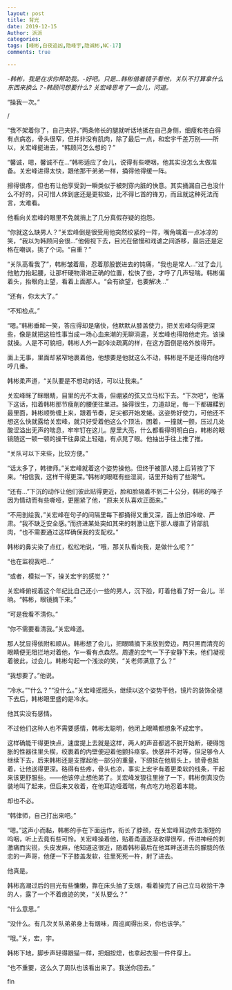 ```yaml
---
layout: post
title: 背光
date: 2019-12-15
Author: 派派
categories: 
tags: [峰彬,白夜追凶,隐峰宇,隐诚彬,NC-17]
comments: true

---
```




 *-韩彬，我是在求你帮助我。-好吧。只是…韩彬借着镜子看他，关队不打算拿什么东西来换么？-韩顾问想要什么? 关宏峰思考了一会儿，问道。*

“操我一次。”

/

“我不架着你了，自己夹好。”两条修长的腿就听话地抵在自己身侧，细瘦和苍白得有点病态，骨头很窄，但并非没有肌肉，除了最后一点，和宏宇千差万别——所以，关宏峰挺进去，“韩顾问怎么想的？”

“馨诚，嗯，馨诚不在…”韩彬适应了会儿，说得有些哽咽，他其实没怎么太做准备。关宏峰进得太快，跟他那干弟弟一样，捅得他得缓一阵。

擦得很疼，但也有让他享受到一瞬类似于被刺穿内脏的快意。其实捅漏自己也没什么不好的，只可惜人体到底还是更软些，比不得匕首的锋刃，而且就这种死法而言，太难看。

他看向关宏峰的眼里不免就捎上了几分真假存疑的抱怨。

“你就这么缺男人？”关宏峰倒是很受用他突然绞紧的一阵，嘴角噙着一点冰凉的笑，“我以为韩顾问会很…”他俯视下去，目光在傲慢和戏谑之间游移，最后还是定格在嘲讽，挑了个词。“自重？”

“关队高看我了”，韩彬皱着眉，忍着那股嵌进去的钝痛，“我也是常人…”过了会儿他勉力抬起腰，让那杆硬物滑进正确的位置，松快了些，才呼了几声轻喘。韩彬偏着头，抬眼向上望，看着上面那人。“会有欲望，也要解决…”

“还有，你太大了。”

“不知检点。”

“嗯。”韩彬垂眸一笑，答应得却是痛快，他默默从膝盖使力，把关宏峰勾得更深些，像是就把这桩性事当成一场心血来潮的无聊消遣，关宏峰也得陪他走完。该操就操。人是不可貌相，韩彬人外一副冷淡疏离的样，在这方面倒是格外放得开。

面上无事，里面却紧窄地裹着他，他想要是他就这么不动，韩彬是不是还得向他哼哼几番。

韩彬柔声道，“关队要是不想动的话，可以让我来。”

关宏峰眯了眯眼睛，目里的光不太善，但绷紧的弦又立马松下去。“下次吧”，他落下这话，掐着韩彬那节瘦削的腰便往里进。操得很生，力道却足，每一下都碾糅到最里面，韩彬顺势缠上来，跟着节奏，足尖都开始发蜷。这姿势好使力，可他还不想这么快就露给关宏峰，就只好受着他这么个顶法，困着，一撞就一颤，压过几处酸涩溢出无声的喘息，牢牢钉在这儿。屋里大亮，什么都看得明明白白，韩彬的眼镜随这一顿一顿的操干往鼻梁上轻磕，有点晃了眼。他抽出手往上推了推。

“关队可以下来些，比较方便。”

“话太多了，韩律师。”关宏峰就着这个姿势操他。但终于被那人搂上后背按了下来。“相信我，这样干得更深。”韩彬的眼眶有些湿润，话里开始有了些潮气。

“还有…”下沉的动作让他们彼此贴得更近，脸和脸隔着不到二十公分，韩彬的嗓子因为情动而有些嘶哑，更圈紧了他，“原来关队喜欢正面来。”

“不用剖绘我，”关宏峰在句子的间隔里每下都捅得又重又深，面上依旧冷峻、严肃。“我不缺乏安全感。”而挤进某处突如其来的刺激让底下那人绷直了背部肌肉，“也不需要通过这样确保我的支配权。”

韩彬的鼻尖染了点红，松松地说，“哦，那关队看向我，是做什么呢？”

“也在监视我吧…”

“或者，模拟一下，操关宏宇的感觉？”

关宏峰俯视着这个年纪比自己还小一些的男人，沉下脸，盯着他看了好一会儿。半晌。“韩彬，眼镜摘下来。”

“可是我看不清你。”

“你不需要看清我。”关宏峰道。

那人犹显得依附和顺从。韩彬想了会儿，把眼睛摘下来放到旁边，两只黑而清亮的眼睛便无阻拦地对着他，乍一看有点森然。周遭的空气一下子安静下来，他们凝视着彼此，过会儿，韩彬勾起一个浅淡的笑，“关老师满意了么？”

“我想要了。”他说。

“冷水。”“什么？”“没什么。”关宏峰摇摇头，继续以这个姿势干他，镜片的装饰全褪下去后，韩彬眼里盛的是冷水。

他其实没有感情。

不过他们这种人也不需要感情，韩彬太聪明，他闭上眼睛都想象不成宏宇。

这样确能干得更快点，速度提上去就是这样，两人的声音都逃不脱开始断，硬得饱胀的性器往里头楔，绞裹着的内壁便迎着他颤抖痉挛。快感并不对等，但足够令人继续下去，后来韩彬还是支撑起他一部分的重量，下颌抵在他肩头上，锁骨也抵着，让他送得更深。硌得有些疼，骨头也凉，事实上宏宇有着更柔软的线条，干起来该更舒服些。——他该停止想他弟了。关宏峰发狠往里挫了一下，韩彬倒真没伪装地叫了起来，但后来又收着，在他耳边哑着喘，有点吃力地忍着本能。

却也不必。

“韩律师，自己打出来吧。”

“嗯。”这声小而黏，韩彬的手在下面运作，衔长了脖颈，在关宏峰耳边传去渐短的呜咽，听上去竟有些可怜。关宏峰操着他，贴着甬道逐渐收得很窄，传进神经的刺激痛而尖锐，头皮发麻，他知道这很近，随着韩彬最后在他耳畔送进去的朦胧的依恋的一声哥，他便一下子膝盖发软，往里死死一杵，射了进去。

他真是。

韩彬高潮过后的目光有些慵懒，靠在床头抽了支烟，看着操完了自己立马收拾干净的人，露了一个不着痕迹的笑，“关队要么？”

“什么意思。”

“没什么。有几次关队弟弟身上有烟味，周巡闻得出来，你也该学。”

“哦。”关，宏，宇。

韩彬下地，脚步声轻得跟猫一样，把烟按熄，也拿起衣服一件件穿上。

“也不重要，这么久了周队也该看出来了。我送你回去。”

fin
